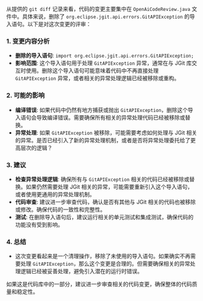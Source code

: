 从提供的 `git diff` 记录来看，代码的变更主要集中在 `OpenAiCodeReview.java` 文件中。具体来说，删除了 `org.eclipse.jgit.api.errors.GitAPIException` 的导入语句。以下是对这次变更的评审：

### 1. **变更内容分析**
   - **删除的导入语句**: `import org.eclipse.jgit.api.errors.GitAPIException;`
   - **影响范围**: 这个导入语句用于处理 `GitAPIException` 异常，通常在与 JGit 库交互时使用。删除这个导入语句可能意味着代码中不再直接处理 `GitAPIException` 异常，或者相关的异常处理逻辑已经被移除或重构。

### 2. **可能的影响**
   - **编译错误**: 如果代码中仍然有地方捕获或抛出 `GitAPIException`，删除这个导入语句会导致编译错误。需要确保所有相关的异常处理代码已经被移除或替换。
   - **异常处理**: 如果 `GitAPIException` 被移除，可能需要考虑如何处理与 JGit 相关的异常。是否已经引入了新的异常处理机制，或者是否将异常处理委托给了更高层次的逻辑？

### 3. **建议**
   - **检查异常处理逻辑**: 确保所有与 `GitAPIException` 相关的代码已经被移除或替换。如果仍然需要处理 JGit 相关的异常，可能需要重新引入这个导入语句，或者使用更通用的异常处理机制。
   - **代码审查**: 建议进一步审查代码，确认是否有其他与 JGit 相关的代码也被移除或修改。确保代码的一致性和完整性。
   - **测试**: 在删除导入语句后，建议运行相关的单元测试和集成测试，确保代码的功能没有受到影响。

### 4. **总结**
   - 这次变更看起来是一个清理操作，移除了未使用的导入语句。如果确实不再需要处理 `GitAPIException`，那么这个变更是合理的。但需要确保相关的异常处理逻辑已经被妥善处理，避免引入潜在的运行时错误。

如果这是代码库中的一部分，建议进一步审查相关的代码变更，确保整体的代码质量和稳定性。